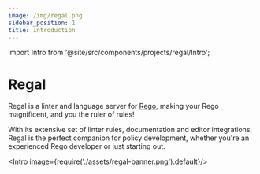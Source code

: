 ```yaml
---
image: /img/regal.png
sidebar_position: 1
title: Introduction
---
```


<!-- markdownlint-disable MD041 -->

import Intro from '@site/src/components/projects/regal/Intro';

<!-- markdownlint-disable MD025 -->

# Regal

Regal is a linter and language server for
[Rego](https://www.openpolicyagent.org/docs/policy-language/), making
your Rego magnificent, and you the ruler of rules!

With its extensive set of linter rules, documentation and editor integrations,
Regal is the perfect companion for policy development, whether you're an
experienced Rego developer or just starting out.

<!-- markdownlint-disable MD033 -->

<Intro image={require('./assets/regal-banner.png').default}/>
